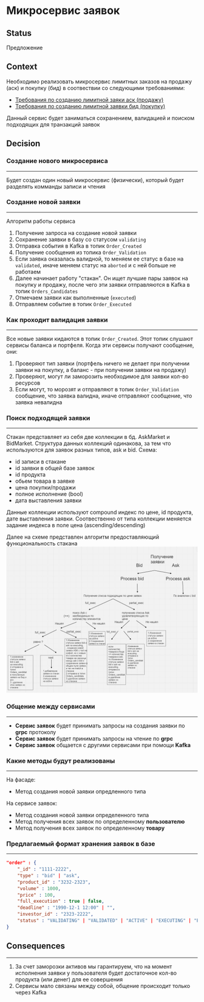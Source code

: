 # Микросервис заявок

## Status

Предложение

## Context

Необходимо реализовать микросервис лимитных заказов на продажу (аск) и покупку (бид) в соотвествии со  следующими требованиями:
+ [Требования по созданию лимитной заяки аск (продажу)](https://docs.google.com/document/d/1e60-ou9c1p_JRWwZ613XFqYKoPQC-Yh2iyGsChzqrhU/edit?pli=1#)
+ [Требования по созданию лимитной заявки бид (покупку)](https://docs.google.com/document/d/1ZkI4wA1G_JldqxuCtSxJlWan9AYKG8fxNPMfGt1NUOU/edit#heading=h.erirw953pvj1)

Данный сервис будет заниматься сохранением, валидацией и поиском подходящих для транзакций заявок

## Decision

### <b>Создание нового микросервиса</b>
---
Будет создан один новый микросервис (физически), который будет разделять комманды записи и чтения

### <b>Создание новой заявки</b>
---
Алгоритм работы сервиса
1. Получение запроса на создание новой заявки
2. Сохранение заявки в базу со статусом `validating`
3. Отправка события в Kafka в топик `Order_Created`
4. Получение сообщения из топика `Order_Validation`
5. Если заявка оказалась валидной, то меняем ее статус в базе на `validated`, иначе меняем статус на `aborted` и с ней больше не работаем
6. Далее начинает работу "стакан". Он ищет лучшие пары заявок на покупку и продажу, после чего эти заявки отправляются в Kafka в топик `Orders_Candidates`
7. Отмечаем заявки как выполненные (`executed`)
8. Отправляем событие в топик `Order_Executed`

### <b>Как проходит валидация заявки</b>
---
Все новые заявки кидаются в топик `Order_Created`. Этот топик слушают сервисы баланса и портфеля. Когда эти сервисы получают сообщение, они:
1. Проверяют тип заявки (портфель ничего не делает при получении заявки на покупку, а баланс - при получении заявки на продажу)
2. Проверяют, могут ли заморозить необходимое для заявки кол-во ресурсов
3. Если могут, то морозят и отправляют в топик `Order_Validation` сообщение, что заявка валидна, иначе отправляют сообщение, что заявка невалидна


### <b>Поиск подходящей заявки</b>
---
Стакан представляет из себя две коллекции в бд. AskMarket и BidMarket. Структура данных коллекций одинакова, за тем что используются для заявок разных типов, ask и bid.
Схема:
+ id записи в стакане
+ id заявки в общей базе заявок
+ id продукта
+ обьем товара в заявке
+ цена покупки/продажи
+ полное исполнение (bool)
+ дата выставления заявки

Данные коллекции используют compound индекс по цене, id продукта, дате выставления заявки. Соотвественно от типа коллекции меняется задание индекса в поле цена (ascending/descending)

Далее на схеме представлен алгоритм предоставляющий функциональность стакана
![birzha depthmarket Reference](../images/depthmarket_scheme.jpg)


### <b>Общение между сервисами</b>
---
+ <b>Сервис заявок</b> будет принимать запросы на создания заявки по <b>grpc</b> протоколу
+ <b>Сервис заявок</b> будет принимать запросы на чтение по <b>grpc</b>
+ <b>Сервис заявок</b> общается с другими сервисами при помощи <b>Kafka</b>

### <b>Какие методы будут реализованы</b>
---
На фасаде:  
+ Метод создания новой заявки опредленного типа  

На сервисе заявок:
+ Метод создания новой заявки определенного типа
+ Метод получения всех заявок по определенному <b>пользователю</b>
+ Метод получения всех заявок по определенному <b>товару</b>



### <b>Предлагаемый формат хранения заявок в базе</b>
---
```json
"order" : {
    "_id" : "1111-2222",
    "type" : "bid" | "ask",
    "product_id" : "3232-2323",
    "volume" : 1000,
    "price" : 100,
    "full_execution" : true | false,
    "deadline" : "1990-12-1 12:00" | "",
    "investor_id" : "2323-2222",
    "status" : "VALIDATING" | "VALIDATED" | "ACTIVE" | "EXECUTING" | "EXECUTED" | "ABORTED"
}
```

## Consequences
---
1. За счет заморозки активов мы гарантируем, что на момент исполнения заявки у пользователя будет достаточное кол-во продукта (или денег) для ее совершения
2. Сервисы мало связаны между собой, общение происходит только через Kafka
